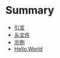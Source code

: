 # Summary

- [引言](./1_introduction.md)
- [头文件](./2_headers.md)
- [示例](./3_examples.md)
- [Hello World](./4_hello_world.md)
